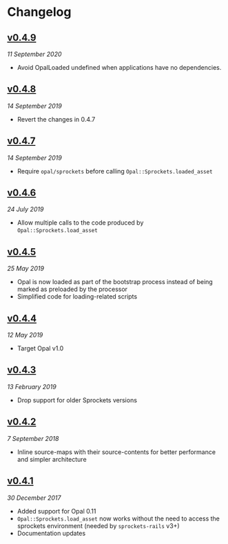 # Changelog

## [v0.4.9](https://github.com/opal/opal-sprockets/compare/v0.4.8.1.0.3.7...v0.4.9.1.0.3.7)

*11 September 2020*

- Avoid OpalLoaded undefined when applications have no dependencies.


## [v0.4.8](https://github.com/opal/opal-sprockets/compare/v0.4.7.1.0.3.7...v0.4.8.1.0.3.7)

*14 September 2019*

- Revert the changes in 0.4.7


## [v0.4.7](https://github.com/opal/opal-sprockets/compare/v0.4.6.1.0.3.7...v0.4.7.1.0.3.7)

*14 September 2019*

- Require `opal/sprockets` before calling `Opal::Sprockets.loaded_asset`


## [v0.4.6](https://github.com/opal/opal-sprockets/compare/v0.4.5.1.0.3.7...v0.4.6.1.0.3.7)

*24 July 2019*

- Allow multiple calls to the code produced by `Opal::Sprockets.load_asset`


## [v0.4.5](https://github.com/opal/opal-sprockets/compare/v0.4.4.1.0.3.7...v0.4.5.1.0.3.7)

*25 May 2019*

- Opal is now loaded as part of the bootstrap process instead of being marked as preloaded by the processor
- Simplified code for loading-related scripts


## [v0.4.4](https://github.com/opal/opal-sprockets/compare/v0.4.3.0.11.0.3.7...v0.4.4.1.0.3.7)

*12 May 2019*

- Target Opal v1.0


## [v0.4.3](https://github.com/opal/opal-sprockets/compare/v0.4.2.0.11.0.3.1...v0.4.3.0.11.0.3.7)

*13 February 2019*

- Drop support for older Sprockets versions


## [v0.4.2](https://github.com/opal/opal-sprockets/compare/v0.4.1.0.11.0.3.1...v0.4.2.0.11.0.3.1)

*7 September 2018*

- Inline source-maps with their source-contents for better performance and simpler architecture


## [v0.4.1](https://github.com/opal/opal-sprockets/compare/v0.4.0.0.10.0.3.0.0...v0.4.1.0.11.0.3.1)

*30 December 2017*

- Added support for Opal 0.11
- `Opal::Sprockets.load_asset` now works without the need to access the sprockets environment (needed by `sprockets-rails` v3+)
- Documentation updates
